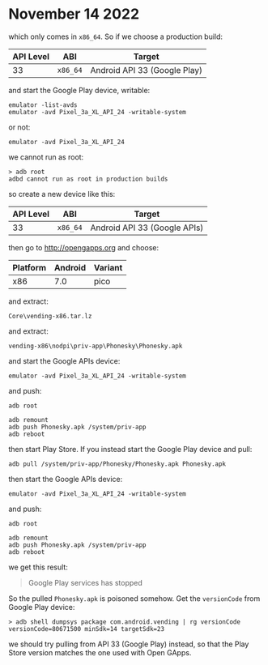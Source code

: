 # November 14 2022

which only comes in `x86_64`. So if we choose a production build:

API Level | ABI      | Target
----------|----------|-----------------------------
33        | `x86_64` | Android API 33 (Google Play)

and start the Google Play device, writable:

~~~
emulator -list-avds
emulator -avd Pixel_3a_XL_API_24 -writable-system
~~~

or not:

~~~
emulator -avd Pixel_3a_XL_API_24
~~~

we cannot run as root:

~~~
> adb root
adbd cannot run as root in production builds
~~~

so create a new device like this:

API Level | ABI      | Target
----------|----------|-----------------------------
33        | `x86_64` | Android API 33 (Google APIs)

then go to http://opengapps.org and choose:

Platform | Android | Variant
---------|---------|--------
x86      | 7.0     | pico

and extract:

~~~
Core\vending-x86.tar.lz
~~~

and extract:

~~~
vending-x86\nodpi\priv-app\Phonesky\Phonesky.apk
~~~

and start the Google APIs device:

~~~
emulator -avd Pixel_3a_XL_API_24 -writable-system
~~~

and push:

~~~
adb root

adb remount
adb push Phonesky.apk /system/priv-app
adb reboot
~~~

then start Play Store. If you instead start the Google Play device and pull:

~~~
adb pull /system/priv-app/Phonesky/Phonesky.apk Phonesky.apk
~~~

then start the Google APIs device:

~~~
emulator -avd Pixel_3a_XL_API_24 -writable-system
~~~

and push:

~~~
adb root

adb remount
adb push Phonesky.apk /system/priv-app
adb reboot
~~~

we get this result:

> Google Play services has stopped

So the pulled `Phonesky.apk` is poisoned somehow. Get the `versionCode` from
Google Play device:

~~~
> adb shell dumpsys package com.android.vending | rg versionCode
versionCode=80671500 minSdk=14 targetSdk=23
~~~

we should try pulling from API 33 (Google Play) instead, so that the Play Store
version matches the one used with Open GApps.
